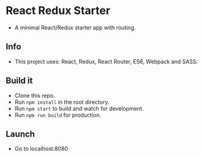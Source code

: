 # React Redux Starter
* A minimal React/Redux starter app with routing.


## Info
* This project uses: React, Redux, React Router, ES6, Webpack and SASS.
    

## Build it
* Clone this repo.
* Run `npm install` in the root directory.
* Run `npm start` to build and watch for development.
* Run `npm run build` for production.


## Launch
* Go to localhost:8080
